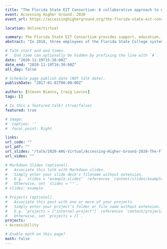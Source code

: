 ```yaml
---
title: "The Florida State EIT Consortium: A collaborative approach to electronic accessibility, advocacy, and support"
event: Accessing Higher Ground, 2020
event_url: https://accessinghigherground.org/the-florida-state-eit-consortium-a-collaborative-approach-to-electronic-accessibility-advocacy-and-support/

location: Online/Virtual

summary: The Florida State EIT Consortium provides support, education, and advocacy to institutions of higher education throughout the state of Florida. The presenters will share the process of developing the consortium and its goals, and will utilize group exercises to guide participants with developing a collaborative EIT consortium.
abstract: "In 2018, three employees of the Florida State College system met at a conference and discussed issues surrounding EIT accessibility. From this conversation, a grass roots consortium was developed that has grown into a state-wide collaborative group, affiliated with Florida AHEAD, that provides virtual state-wide meetings, training, and support throughout the state. The presenters will share the blueprint utilized to form the consortium and discuss its ongoing goals, which include fostering state-wide collaborations, establishing technical standards, lobbying, and professional development opportunities. The presenters will facilitate interactive group exercises throughout the session to assist with developing a collaborative EIT consortium."

# Talk start and end times.
#   End time can optionally be hidden by prefixing the line with `#`.
date: "2020-11-19T15:30:00Z"
date_end: "2020-11-19T16:30:00Z"
all_day: false

# Schedule page publish date (NOT talk date).
publishDate: "2017-01-01T00:00:00Z"

authors: [Steven Bianco, Craig Levins]
tags: []

# Is this a featured talk? (true/false)
featured: true

# image:
#  caption: ''
#  focal_point: Right

links:
url_code: ""
url_pdf: ""
url_slides: "/talk/2020-AHG-Virtual/Accessing-Higher-Ground-2020-The-Florida-State-EIT-Consortium.pptx"
url_video: ""

# Markdown Slides (optional).
#   Associate this talk with Markdown slides.
#   Simply enter your slide deck's filename without extension.
#   E.g. `slides = "example-slides"` references `content/slides/example-slides.md`.
#   Otherwise, set `slides = ""`.
# slides: example

# Projects (optional).
#   Associate this post with one or more of your projects.
#   Simply enter your project's folder or file name without extension.
#   E.g. `projects = ["internal-project"]` references `content/project/deep-learning/index.md`.
#   Otherwise, set `projects = []`.
projects:
- Accessibility

# Enable math on this page?
math: false
---
```

